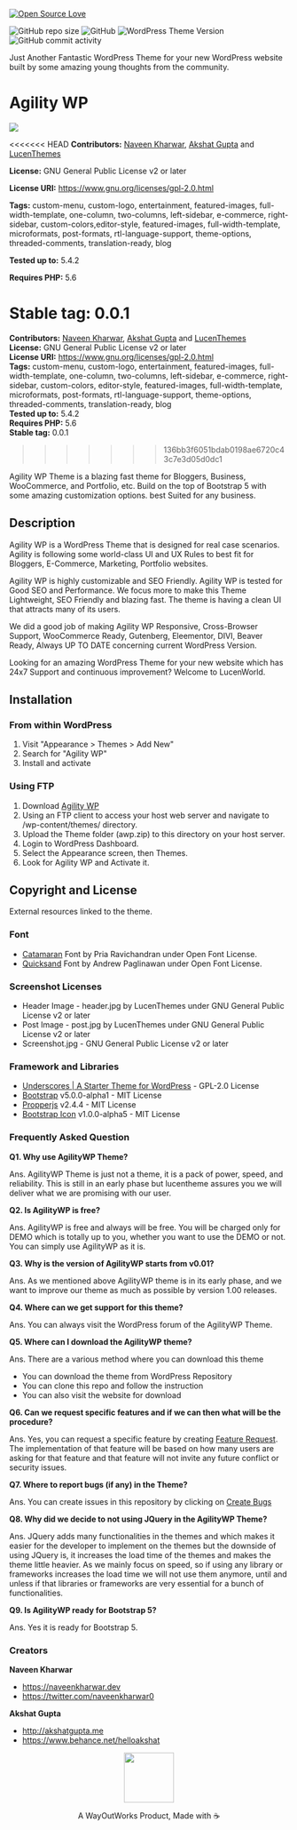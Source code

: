 [![Open Source Love](https://badges.frapsoft.com/os/v3/open-source-175x29.png?v=103)](https://github.com/ellerbrock/open-source-badges/)

![GitHub repo size](https://img.shields.io/github/repo-size/wayoutworks/awp?label=We%20are%20Just) ![GitHub](https://img.shields.io/github/license/wayoutworks/awp?label=Proudly%20Open%20Source) ![WordPress Theme Version](https://img.shields.io/wordpress/theme/v/awp?label=Theme%20Version) ![GitHub commit activity](https://img.shields.io/github/commit-activity/m/wayoutworks/awp)

Just Another Fantastic WordPress Theme for your new WordPress website built by some amazing young thoughts from the community.

# Agility WP

<img src="https://user-images.githubusercontent.com/41269766/88546409-f75cf880-d039-11ea-8007-08ebc5693990.jpg">

<<<<<<< HEAD
**Contributors:** [Naveen Kharwar](https://profiles.wordpress.org/naveenkharwar), [Akshat Gupta](https://profiles.wordpress.org/username) and [LucenThemes](https://profiles.wordpress.org/lucenthemes)

**License:** GNU General Public License v2 or later

**License URI:** https://www.gnu.org/licenses/gpl-2.0.html

**Tags:** custom-menu, custom-logo, entertainment, featured-images, full-width-template, one-column, two-columns, left-sidebar, e-commerce, right-sidebar, custom-colors,editor-style, featured-images, full-width-template, microformats, post-formats, rtl-language-support, theme-options, threaded-comments, translation-ready, blog

**Tested up to:** 5.4.2

**Requires PHP:** 5.6

**Stable tag:** 0.0.1
=======
**Contributors:** [Naveen Kharwar](https://profiles.wordpress.org/naveenkharwar), [Akshat Gupta](https://profiles.wordpress.org/username) and [LucenThemes](https://profiles.wordpress.org/lucenthemes)  
**License:** GNU General Public License v2 or later  
**License URI:** https://www.gnu.org/licenses/gpl-2.0.html  
**Tags:** custom-menu, custom-logo, entertainment, featured-images, full-width-template, one-column, two-columns, left-sidebar, e-commerce, right-sidebar, custom-colors, editor-style, featured-images, full-width-template, microformats, post-formats, rtl-language-support, theme-options, threaded-comments, translation-ready, blog  
**Tested up to:** 5.4.2  
**Requires PHP:** 5.6  
**Stable tag:** 0.0.1  
>>>>>>> 136bb3f6051bdab0198ae6720c43c7e3d05d0dc1

Agility WP Theme is a blazing fast theme for Bloggers, Business, WooCommerce, and Portfolio, etc. Build on the top of Bootstrap 5 with some amazing customization options. best Suited for any business.

## Description

Agility WP is a WordPress Theme that is designed for real case scenarios. Agility is following some world-class UI and UX Rules to best fit for Bloggers, E-Commerce, Marketing, Portfolio websites.

Agility WP is highly customizable and SEO Friendly. Agility WP is tested for Good SEO and Performance. We focus more to make this Theme Lightweight, SEO Friendly and blazing fast. The theme is having a clean UI that attracts many of its users.

We did a good job of making Agility WP Responsive, Cross-Browser Support, WooCommerce Ready, Gutenberg, Eleementor, DIVI, Beaver Ready, Always UP TO DATE concerning current WordPress Version.

Looking for an amazing WordPress Theme for your new website which has 24x7 Support and continuous improvement?
Welcome to LucenWorld.


## Installation

### From within WordPress

1. Visit "Appearance > Themes > Add New"
2. Search for "Agility WP"
3. Install and activate

### Using FTP

1. Download [Agility WP](https://www.wordpress.org/themes/awp)
2. Using an FTP client to access your host web server and navigate to /wp-content/themes/ directory.
3. Upload the Theme folder (awp.zip) to this directory on your host server.
4. Login to WordPress Dashboard.
5. Select the Appearance screen, then Themes.
6. Look for Agility WP and Activate it.

## Copyright and License
External resources linked to the theme.

### Font

- [Catamaran](https://fonts.google.com/specimen/Catamaran) Font by Pria Ravichandran under Open Font License.
- [Quicksand](https://fonts.google.com/specimen/Quicksand) Font by Andrew Paglinawan under Open Font License.

### Screenshot Licenses

- Header Image - header.jpg by LucenThemes under GNU General Public License v2 or later
- Post Image - post.jpg by LucenThemes under GNU General Public License v2 or later
- Screenshot.jpg - GNU General Public License v2 or later

### Framework and Libraries
- [Underscores | A Starter Theme for WordPress](https://underscores.me/)  - GPL-2.0 License
- [Bootstrap](https://github.com/twbs/bootstrap) v5.0.0-alpha1 - MIT License
- [Propperjs](https://popper.js.org/) v2.4.4 - MIT License
- [Bootstrap Icon](https://icons.getbootstrap.com/) v1.0.0-alpha5 -  MIT License

### Frequently Asked Question

**Q1. Why use AgilityWP Theme?**

Ans. AgilityWP Theme is just not a theme, it is a pack of power, speed, and reliability. This is still in an early phase but lucentheme assures you we will deliver what we are promising with our user.

**Q2. Is AgilityWP is free?**

Ans. AgilityWP is free and always will be free. You will be charged only for DEMO which is totally up to you, whether you want to use the DEMO or not. You can simply use AgilityWP as it is.

**Q3. Why is the version of AgilityWP starts from v0.01?**

Ans. As we mentioned above AgilityWP theme is in its early phase, and we want to improve our theme as much as possible by version 1.00 releases.

**Q4. Where can we get support for this theme?**

Ans. You can always visit the WordPress forum of the AgilityWP Theme.

**Q5. Where can I download the AgilityWP theme?**

Ans. There are a various method where you can download this theme

- You can download the theme from WordPress Repository
- You can clone this repo and follow the instruction
- You can also visit the website for download

**Q6. Can we request specific features and if we can then what will be the procedure?**

Ans. Yes, you can request a specific feature by creating <a href="https://github.com/wayoutworks/awp/issues/new?assignees=&labels=&template=feature_request.md&title=">Feature Request</a>. The implementation of that feature will be based on how many users are asking for that feature and that feature will not invite any future conflict or security issues.

**Q7. Where to report bugs (if any) in the Theme?**

Ans. You can create issues in this repository by clicking on <a href="https://github.com/wayoutworks/awp/issues/new?assignees=&labels=&template=bug_report.md&title=">Create Bugs</a>

**Q8. Why did we decide to not using JQuery in the AgilityWP Theme?**

Ans.  JQuery adds many functionalities in the themes and which makes it easier for the developer to implement on the themes but the downside of using JQuery is, it increases the load time of the themes and makes the theme little heavier. As we mainly focus on speed, so if using any library or frameworks increases the load time we will not use them anymore, until and unless if that libraries or frameworks are very essential for a bunch of functionalities.

**Q9. Is AgilityWP ready for Bootstrap 5?**

Ans. Yes it is ready for Bootstrap 5.


### Creators

**Naveen Kharwar**
- https://naveenkharwar.dev
- https://twitter.com/naveenkharwar0

**Akshat Gupta**
- http://akshatgupta.me
- https://www.behance.net/helloakshat

<p align="center">
<img width="90" src="https://avatars0.githubusercontent.com/u/67482313?s=400&u=0058defa98c37122fc6f7e7cc88559a8340d2b1f&v=4">
</p>
<p align="center">A WayOutWorks Product, Made with ☕</p>

